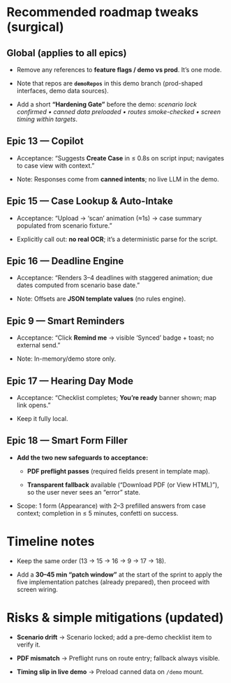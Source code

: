 # **Recommended roadmap tweaks (surgical)**

## **Global (applies to all epics)**

* Remove any references to **feature flags / demo vs prod**. It’s one mode.

* Note that repos are **`demoRepos`** in this demo branch (prod-shaped interfaces, demo data sources).

* Add a short **“Hardening Gate”** before the demo: *scenario lock confirmed • canned data preloaded • routes smoke-checked • screen timing within targets*.

## **Epic 13 — Copilot**

* Acceptance: “Suggests **Create Case** in ≤ 0.8s on script input; navigates to case view with context.”

* Note: Responses come from **canned intents**; no live LLM in the demo.

## **Epic 15 — Case Lookup & Auto-Intake**

* Acceptance: “Upload → ‘scan’ animation (≈1s) → case summary populated from scenario fixture.”

* Explicitly call out: **no real OCR**; it’s a deterministic parse for the script.

## **Epic 16 — Deadline Engine**

* Acceptance: “Renders 3–4 deadlines with staggered animation; due dates computed from scenario base date.”

* Note: Offsets are **JSON template values** (no rules engine).

## **Epic 9 — Smart Reminders**

* Acceptance: “Click **Remind me** → visible ‘Synced’ badge \+ toast; no external send.”

* Note: In-memory/demo store only.

## **Epic 17 — Hearing Day Mode**

* Acceptance: “Checklist completes; **You’re ready** banner shown; map link opens.”

* Keep it fully local.

## **Epic 18 — Smart Form Filler**

* **Add the two new safeguards to acceptance:**

  * **PDF preflight passes** (required fields present in template map).

  * **Transparent fallback** available (“Download PDF (or View HTML)”), so the user never sees an “error” state.

* Scope: 1 form (Appearance) with 2–3 prefilled answers from case context; completion in ≤ 5 minutes, confetti on success.

# **Timeline notes**

* Keep the same order (13 → 15 → 16 → 9 → 17 → 18).

* Add a **30–45 min “patch window”** at the start of the sprint to apply the five implementation patches (already prepared), then proceed with screen wiring.

# **Risks & simple mitigations (updated)**

* **Scenario drift** → Scenario locked; add a pre-demo checklist item to verify it.

* **PDF mismatch** → Preflight runs on route entry; fallback always visible.

* **Timing slip in live demo** → Preload canned data on `/demo` mount.


